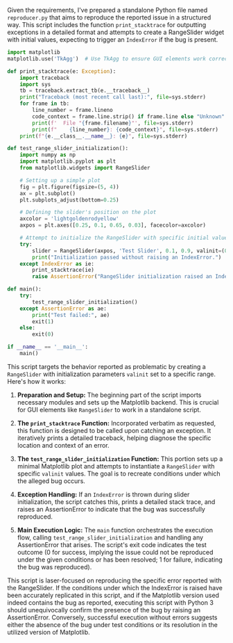 Given the requirements, I've prepared a standalone Python file named `reproducer.py` that aims to reproduce the reported issue in a structured way. This script includes the function `print_stacktrace` for outputting exceptions in a detailed format and attempts to create a RangeSlider widget with initial values, expecting to trigger an `IndexError` if the bug is present.

```python
import matplotlib
matplotlib.use('TkAgg')  # Use TkAgg to ensure GUI elements work correctly in standalone scripts

def print_stacktrace(e: Exception):
    import traceback
    import sys
    tb = traceback.extract_tb(e.__traceback__)
    print("Traceback (most recent call last):", file=sys.stderr)
    for frame in tb:
        line_number = frame.lineno
        code_context = frame.line.strip() if frame.line else "Unknown"
        print(f'  File "{frame.filename}"', file=sys.stderr)
        print(f"    {line_number}: {code_context}", file=sys.stderr)
    print(f"{e.__class__.__name__}: {e}", file=sys.stderr)

def test_range_slider_initialization():
    import numpy as np
    import matplotlib.pyplot as plt
    from matplotlib.widgets import RangeSlider

    # Setting up a simple plot
    fig = plt.figure(figsize=(5, 4))
    ax = plt.subplot()
    plt.subplots_adjust(bottom=0.25)

    # Defining the slider's position on the plot
    axcolor = 'lightgoldenrodyellow'
    axpos = plt.axes([0.25, 0.1, 0.65, 0.03], facecolor=axcolor)

    # Attempt to initialize the RangeSlider with specific initial values
    try:
        slider = RangeSlider(axpos, 'Test Slider', 0.1, 0.9, valinit=(0.3, 0.6))
        print("Initialization passed without raising an IndexError.")
    except IndexError as ie:
        print_stacktrace(ie)
        raise AssertionError("RangeSlider initialization raised an IndexError as reported.")

def main():
    try:
        test_range_slider_initialization()
    except AssertionError as ae:
        print("Test failed:", ae)
        exit(1)
    else:
        exit(0)

if __name__ == '__main__':
    main()
```

This script targets the behavior reported as problematic by creating a `RangeSlider` with initialization parameters `valinit` set to a specific range. Here's how it works:

1. **Preparation and Setup:** The beginning part of the script imports necessary modules and sets up the Matplotlib backend. This is crucial for GUI elements like `RangeSlider` to work in a standalone script.

2. **The `print_stacktrace` Function:** Incorporated verbatim as requested, this function is designed to be called upon catching an exception. It iteratively prints a detailed traceback, helping diagnose the specific location and context of an error.

3. **The `test_range_slider_initialization` Function:** This portion sets up a minimal Matplotlib plot and attempts to instantiate a `RangeSlider` with specific `valinit` values. The goal is to recreate conditions under which the alleged bug occurs.

4. **Exception Handling:** If an `IndexError` is thrown during slider initialization, the script catches this, prints a detailed stack trace, and raises an AssertionError to indicate that the bug was successfully reproduced.

5. **Main Execution Logic:** The `main` function orchestrates the execution flow, calling `test_range_slider_initialization` and handling any AssertionError that arises. The script's exit code indicates the test outcome (0 for success, implying the issue could not be reproduced under the given conditions or has been resolved; 1 for failure, indicating the bug was reproduced). 

This script is laser-focused on reproducing the specific error reported with the RangeSlider. If the conditions under which the IndexError is raised have been accurately replicated in this script, and if the Matplotlib version used indeed contains the bug as reported, executing this script with Python 3 should unequivocally confirm the presence of the bug by raising an AssertionError. Conversely, successful execution without errors suggests either the absence of the bug under test conditions or its resolution in the utilized version of Matplotlib.
